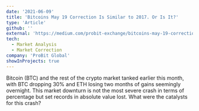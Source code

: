 ```yaml
---
date: '2021-06-09'
title: 'Bitcoins May 19 Correction Is Similar to 2017. Or Is It?'
type: 'Article'
github: ''
external: 'https://medium.com/probit-exchange/bitcoins-may-19-correction-is-similar-to-2017-or-is-it-7d62172ebe7d'
tech:
  - Market Analysis
  - Market Correction
company: 'ProBit Global'
showInProjects: true
---
```


Bitcoin (BTC) and the rest of the crypto market tanked earlier this month, with BTC dropping 30% and ETH losing two months of gains seemingly overnight. This market downturn is not the most severe crash in terms of percentage but set records in absolute value lost. What were the catalysts for this crash?

